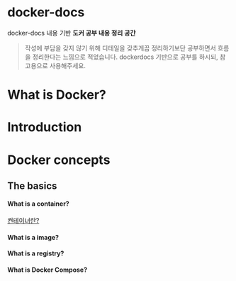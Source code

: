 # docker-docs

docker-docs 내용 기반 **도커 공부 내용 정리 공간**

> 작성에 부담을 갖지 않기 위해 디테일을 갖추게끔 정리하기보단 공부하면서 흐름을 정리한다는 느낌으로 적었습니다. dockerdocs 기반으로 공부를 하시되, 참고용으로 사용해주세요.

# What is Docker?

# Introduction

# Docker concepts

## The basics

#### What is a container?

<a href="https://thistimenull.notion.site/What-is-a-container-1661118ea06f80ad84faed2e3e7acf7e?pvs=4" alt="docker-concepts/basics/container">컨테이너란?</a>

#### What is a image?

#### What is a registry?

#### What is Docker Compose?
